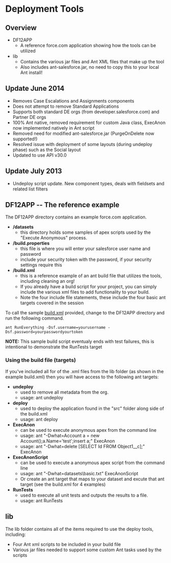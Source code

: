 # Deployment Tools

## Overview
* DF12APP   
    * A reference force.com application showing how the tools can be utilized
* lib
    * Contains the various jar files and Ant XML files that make up the tool
    * Also includes ant-salesforce.jar, no need to copy this to your local Ant install!

## Update June 2014
- Removes Case Escalations and Assignments components
- Does not attempt to remove Standard Applications
- Supports both standard DE orgs (from developer.salesforce.com) and Partner DE orgs
- 100% Ant native, removed requirement for custom Java class, ExecAnon
now implemented natively in Ant script
- Removed need for modified ant-salesforce.jar (PurgeOnDelete now
supported!)
- Resolved issue with deployment of some layouts (during undeploy phase) such as the Social layout
- Updated to use API v30.0

## Update July 2013
- Undeploy script update. New component types, deals with fieldsets and related list filters

## DF12APP -- The reference example
The DF12APP directory contains an example force.com application.

* **/datasets**
    * this directory holds some samples of apex scripts used by the "Execute Anonymous" process.
* **/build.properties**
    * this file is where you will enter your salesforce user name and password
    * include your security token with the password, if your security settings require this
* **/build.xml**
    * this is a reference example of an ant build file that utilizes the tools, including cleaning an org!
    * If you already have a build script for your project, you can simply include the various xml files to add functionality to your build.
    * Note the four include file statements, these include the four basic ant targets covered in the session

To call the sample [build.xml](https://github.com/financialforcedev/df12-deployment-tools/blob/master/DF12APP/build.xml) provided, change to the DF12APP directory and run the following command.

    ant RunEverything -Dsf.username=yourusername -Dsf.password=yourpasswordyourtoken

**NOTE:** This sample build script eventualy ends with test failures, this is intentional to demonstrate the RunTests target

### Using the build file (targets)
If you've included all for of the .xml files from the lib folder (as shown in the example build.xml) then you will have access to the following ant targets:

* **undeploy**       
    * used to remove all metadata from the org.
    * usage: ant undeploy
* **deploy**
    * used to deploy the application found in the "src" folder along side of the build.xml
    * usage: ant deploy
* **ExecAnon**
    * can be used to execute anonymous apex from the command line
    * usage: ant "-Dwhat=Account a = new Account();a.Name='test';insert a;" ExecAnon
    * usage: ant "-Dwhat=delete [SELECT Id FROM Object1__c];" ExecAnon
* **ExecAnonScript**
    * can be used to execute a anonymous apex script from the command line
    * usage: ant "-Dwhat=datasets\basic.txt" ExecAnonScript
    * Or create an ant target that maps to your dataset and excute that ant target (see the build.xml for 4 examples)
* **RunTests**
    * used to execute all unit tests and outputs the results to a file.
    * usage: ant RunTests

## lib
The lib folder contains all of the items required to use the deploy tools, including:
* Four Ant xml scripts to be included in your build file
* Various jar files needed to support some custom Ant tasks used by the scripts






